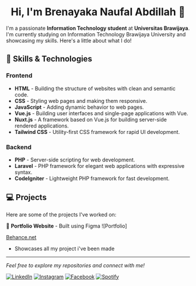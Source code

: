 <h1 align="center"> Hi, I'm Brenayaka Naufal Abdillah 👋</h1>

I'm a passionate **Information Technology student** at **Universitas Brawijaya**. I'm currently studying on Information Technology Brawijaya University and showcasing my skills. Here's a little about what I do!

## 🚀 Skills & Technologies

### Frontend
- **HTML** - Building the structure of websites with clean and semantic code.
- **CSS** - Styling web pages and making them responsive.
- **JavaScript** - Adding dynamic behavior to web pages.
- **Vue.js** - Building user interfaces and single-page applications with Vue.
- **Nuxt.js** - A framework based on Vue.js for building server-side rendered applications.
- **Tailwind CSS** - Utility-first CSS framework for rapid UI development.

### Backend
- **PHP** - Server-side scripting for web development.
- **Laravel** - PHP framework for elegant web applications with expressive syntax.
- **CodeIgniter** - Lightweight PHP framework for fast development.

## 💻 Projects

Here are some of the projects I've worked on:

🎨 **Portfolio Website** - Built using Figma
![Portfolio]
<div>
<a href="https://www.behance.net/gallery/227371935/Portofolio-2025-Brenayaka-Naufal-Abdillah" target="_blank">
Behance.net</a>

- Showcases all my project i've been made
</div>



---

<div>
  <i>Feel free to explore my repositories and connect with me!</i><br>

<a href="https://www.linkedin.com/in/brenayaka-naufal-abdillah-947a55288" target="_blank"><img src="https://img.shields.io/badge/LinkedIn-%230077B5.svg?&style=flat-square&logo=linkedin&logoColor=white" alt="LinkedIn"></a>
<a href="https://www.instagram.com/brenaufal" target="_blank"><img src="https://img.shields.io/badge/Instagram-%23E4405F.svg?&style=flat-square&logo=instagram&logoColor=white" alt="Instagram"></a>
<a href="https://www.facebook.com/brenaufal" target="_blank"><img src="https://img.shields.io/badge/Facebook-%231877F2.svg?&style=flat-square&logo=facebook&logoColor=white" alt="Facebook"></a>
<a href="https://open.spotify.com/user/6qk03du08kfvscrgvv7bvwfp8" target="_blank"><img src="https://img.shields.io/badge/Spotify-%231ED760.svg?&style=flat-square&logo=spotify&logoColor=white" alt="Spotify"></a>

</div>
